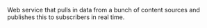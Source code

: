 Web service that pulls in data from a bunch of content sources and publishes this to subscribers in real time.
